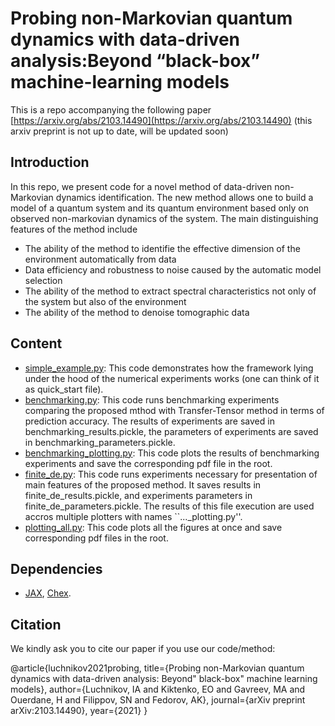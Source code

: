 # Probing non-Markovian quantum dynamics with data-driven analysis:Beyond “black-box” machine-learning models
This is a repo accompanying the following paper [https://arxiv.org/abs/2103.14490](https://arxiv.org/abs/2103.14490)
(this arxiv preprint is not up to date, will be updated soon)

## Introduction

In this repo, we present code for a novel method of data-driven non-Markovian dynamics identification.
The new method allows one to build a model of a quantum system and its quantum environment based only on observed
non-markovian dynamics of the system. The main distinguishing features of the method include
- The ability of the method to identifie the effective dimension of the environment automatically from data
- Data efficiency and robustness to noise caused by the automatic model selection
- The ability of the method to extract spectral characteristics not only of the system but also of the environment
- The ability of the method to denoise tomographic data

## Content
- [simple_example.py](/simple_example.py): This code demonstrates how the framework lying under the hood of the numerical experiments works (one can think of it as quick_start file).
- [benchmarking.py](/benchmarking.py): This code runs benchmarking experiments comparing the proposed mthod with Transfer-Tensor method in terms of prediction accuracy.
The results of experiments are saved in benchmarking_results.pickle, the parameters of experiments are saved in benchmarking_parameters.pickle.
- [benchmarking_plotting.py](/benchmarking_plotting.py): This code plots the results of benchmarking experiments and save the corresponding pdf file in the root.
- [finite_de.py](/finite_de.py): This code runs experiments necessary for presentation of main features of the proposed method. It saves results in finite_de_results.pickle,
and experiments parameters in finite_de_parameters.pickle. The results of this file execution are used accros multiple plotters with names ``..._plotting.py''.
- [plotting_all.py](/plotting_all.py): This code plots all the figures at once and save corresponding pdf files in the root.

## Dependencies

- [JAX](https://github.com/google/jax), [Chex](https://github.com/deepmind/chex).

## Citation

We kindly ask you to cite our paper if you use our code/method:

@article{luchnikov2021probing,
  title={Probing non-Markovian quantum dynamics with data-driven analysis: Beyond" black-box" machine learning models},
  author={Luchnikov, IA and Kiktenko, EO and Gavreev, MA and Ouerdane, H and Filippov, SN and Fedorov, AK},
  journal={arXiv preprint arXiv:2103.14490},
  year={2021}
}

